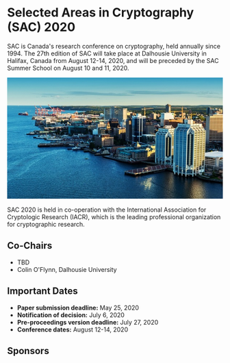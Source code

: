 # Selected Areas in Cryptography (SAC) 2020

SAC is Canada's research conference on cryptography, held annually since 1994. The 27th edition of SAC will take place at Dalhousie University in Halifax, Canada from August 12-14, 2020, and will be preceded by the SAC Summer School on August 10 and 11, 2020. 

![](images/halifax1.jpg)

SAC 2020 is held in co-operation with the International Association for Cryptologic Research (IACR), which is the leading professional organization for cryptographic research.

## Co-Chairs

* TBD
* Colin O'Flynn, Dalhousie University

## Important Dates

* **Paper submission deadline:**   May 25, 2020
* **Notification of decision:**   July 6, 2020
* **Pre-proceedings version deadline:**   July 27, 2020
* **Conference dates:**   August 12-14, 2020

## Sponsors
